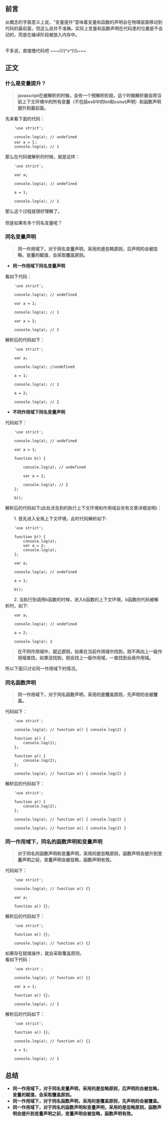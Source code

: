 ## 前言
从概念的字面意义上说，"变量提升”意味着变量和函数的声明会在物理层面移动到代码的最前面，但这么说并不准确。实际上变量和函数声明在代码里的位置是不会动的，而是在编译阶段被放入内存中。

<br>
不多说，直接撸代码吧 ~~~///(^v^)\\\~~~

## 正文
### 什么是变量提升？
> **javascript在被解析的时候，会有一个预解析阶段，这个时候解析器会将当前上下文环境中的所有变量（不包括es6中的let和const声明）和函数声明提升到最前面。**

先来看下面的代码：

```
    'use strict';
    
    console.log(a); // undefined
    var a = 1；
    console.log(a); // 1
```

那么在代码被解析的时候，就是这样：

```
    'use strict';
    
    var a;
    
    console.log(a); // undefined
    
    a = 1;
    
    console.log(a); // 1
```
那么这个过程就很好理解了。<br>
<br>
但是如果有多个同名变量呢？

### 同名变量声明
> **同一作用域下，对于同名变量声明，采用的是忽略原则，后声明的会被忽略，变量的赋值，会采取覆盖原则。**

* **同一作用域下同名变量声明**

看如下代码：

```
    'use strict';
    
    console.log(a); // undefined
    
    var a = 1;
    
    console.log(a); // 1
    
    var a = 2;
    
    console.log(a); // 2
```
解析后的代码如下：

```
    'use strict';
    
    var a;
    
    console.log(a); //undefined
    
    a = 1;
    
    console.log(a); // 1
    
    a = 2;
    
    console.log(a); // 2
```

* **不同作用域下同名变量声明**

代码如下：

```
    'use strict';
    
    console.log(a); // undefined
    
    var a = 1;
    
    function b() {
    
        console.log(a); // undefined
        
        var a = 2;
        
        console.log(a); // 2
    };
    
    b();
```
解析后的代码如下(此处涉及到的执行上下文环境和作用域会另有文章详细说明)：<br>

&emsp;&emsp;1. 首先进入全局上下文环境，此时代码解析如下:
    
```
    'use strict';
    
    function b() {
        console.log(a);
        var a = 2;
        console.log(a);
    };
    
    var a;
    
    console.log(a); // undefined
    
    a = 1;
    
    b();
```
&emsp;&emsp;2. 当执行到调用b函数的时候，进入b函数的上下文环境，b函数的代码被解析时，如下:
    
```
    var a;
    
    console.log(a); // undefined
    
    a = 2;
    
    console.log(a); 2
```

> **在不同作用域中，就近原则，如果在当前作用域中找到，则不再向上一级作用域查找，如果没找到，则会找上一级作用域，一直找到全局作用域。**

所以下面只讨论同一作用域下的情况。
    
### 同名函数声明
> **同一作用域下，对于同名函数声明，采用的是覆盖原则，先声明的会被覆盖。**


代码如下：
```
    'use strict';
        
    console.log(a); // function a() { console.log(2) }
    
    function a() {
        console.log(1);
    };
    
    function a() {
        console.log(2);
    };
    
    console.log(a); // function a() { console.log(2) }
```
解析后的代码如下：

```
    'use strict';
    
    function a() {
        console.log(2);
    };
    
    console.log(a); // function a() { console.log(2) }
    
    console.log(a); // function a() { console.log(2) }
```

### 同一作用域下，同名的函数声明和变量声明
> **对于同名的函数声明和变量声明，采用的是忽略原则，函数声明会提升到变量声明之前，变量声明会被忽略，函数声明有效。**

代码如下：
```
    'use strict';
    
    console.log(a); // function a() {}
    
    var a;
    
    function a() {};
```
解析后的代码如下：

```
    'use strict';
    
    function a() {};
    
    console.log(a); // function a() {}
```

如果存在赋值操作，就会采取覆盖原则。<br>
看如下代码：

```
    'use strict';
    
    console.log(a); // function a() {}
    
    var a = 1;
    
    function a() {};
    
    console.log(a); // 1
```
解析后的代码如下：

```
    'use strict';
    
    function a() {};
    
    console.log(a); // function a() {}
    
    a = 1;
    
    console.log(a); // 1
```

## 总结

* **同一作用域下，对于同名变量声明，采用的是忽略原则，后声明的会被忽略，变量的赋值，会采取覆盖原则。**
* **同一作用域下，对于同名函数声明，采用的是覆盖原则，先声明的会被覆盖。**
* **同一作用域下，对于同名的函数声明和变量声明，采用的是忽略原则，函数声明会提升到变量声明之前，变量声明会被忽略，函数声明有效。**



